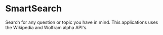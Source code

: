 # SmartSearch
Search for any question or topic you have in mind. This applications uses the Wikipedia and Wolfram alpha API's.
